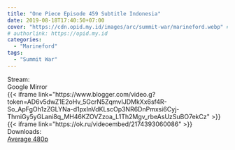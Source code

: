 ```yaml
---
title: "One Piece Episode 459 Subtitle Indonesia"
date: 2019-08-18T17:40:50+07:00
cover: "https://cdn.opid.my.id/images/arc/summit-war/marineford.webp" # Optional, cover
# authorlink: https://opid.my.id
categories:
  - "Marineford"
tags:
  - "Summit War"
---
```

<div class="ui menu violet borderless inverted">
  <div class="header item active">
        Stream:
    </div>
  <a class="active item" data-tab="google">
    <i class="google drive icon"></i> Google
  </a>
  <a class="item nounderline" data-tab="mirror">
    <i class="odnoklassniki icon"></i> Mirror
  </a>
</div>
<div class="ui bottom attached tab segment active" style="border:0 !important;" data-tab="google">
{{< iframe link="https://www.blogger.com/video.g?token=AD6v5dwZ1E2oHv_5GcrN5ZqmvIJDMkXx6sf4R-So_ApFgOh1zZGLYNa-d1pxInVdKLscOp3NR6DnPmxsi6Cyj-ThmiGy5yGLani8q_MH46KZOVZzoa_L1Th2Mgv_rbeAsUzSuBO7ekCz" >}}
</div>
<div class="ui bottom attached tab segment" style="border:0 !important;" data-tab="mirror">
{{< iframe link="https://ok.ru/videoembed/2174393060086" >}}
</div>
<div class="ui menu violet borderless inverted">
  <div class="header item active">
        Downloads:
    </div>
  <a class="item nounderline" href="https://ouo.io/TpfFSg" target="_blank" rel="dofollow"><i class="google drive icon"></i>
    Average 480p</a>
</div>